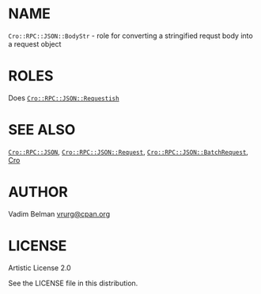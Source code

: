 NAME
====

`Cro::RPC::JSON::BodyStr` - role for converting a stringified requst body into a request object

ROLES
=====

Does [`Cro::RPC::JSON::Requestish`](https://github.com/vrurg/raku-Cro-RPC-JSON/blob/v0.1.904/docs/md/Cro/RPC/JSON/Requestish.md)

SEE ALSO
========

[`Cro::RPC::JSON`](https://github.com/vrurg/raku-Cro-RPC-JSON/blob/v0.1.904/docs/md/Cro/RPC/JSON.md), [`Cro::RPC::JSON::Request`](https://github.com/vrurg/raku-Cro-RPC-JSON/blob/v0.1.904/docs/md/Cro/RPC/JSON/Request.md), [`Cro::RPC::JSON::BatchRequest`](https://github.com/vrurg/raku-Cro-RPC-JSON/blob/v0.1.904/docs/md/Cro/RPC/JSON/BatchRequest.md), [Cro](https://cro.services)

AUTHOR
======

Vadim Belman <vrurg@cpan.org>

LICENSE
=======

Artistic License 2.0

See the LICENSE file in this distribution.

